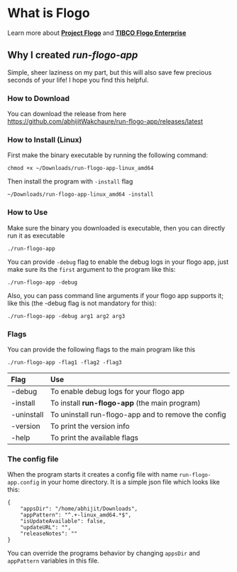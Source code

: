 # What is Flogo
Learn more about [**Project Flogo**](https://www.flogo.io/) and [**TIBCO Flogo Enterprise**](https://www.tibco.com/products/tibco-flogo)
## Why I created *run-flogo-app*
Simple, sheer laziness on my part, but this will also save few precious seconds of your life! I hope you find this helpful.

### How to Download
You can download the release from here https://github.com/abhijitWakchaure/run-flogo-app/releases/latest

### How to Install (Linux)
First make the binary executable by running the following command:
```
chmod +x ~/Downloads/run-flogo-app-linux_amd64
``` 
Then install the program with `-install` flag
```
~/Downloads/run-flogo-app-linux_amd64 -install
```

### How to Use
Make sure the binary you downloaded is executable, then you can directly run it as executable
```
./run-flogo-app
```
You can provide `-debug` flag to enable the debug logs in your flogo app, just make sure its the `first` argument to the program like this:
```
./run-flogo-app -debug
```
Also, you can pass command line arguments if your flogo app supports it; like this (the -debug flag is not mandatory for this):
```
./run-flogo-app -debug arg1 arg2 arg3
```

### Flags
You can provide the following flags to the main program like this 
```
./run-flogo-app -flag1 -flag2 -flag3
```

| Flag          | Use                                                   |
| :------------ |:----------------------------------------------------  |
| -debug         | To enable debug logs for your flogo app              |
| -install       | To install **run-flogo-app** (the main program)      |
| -uninstall     | To uninstall run-flogo-app and to remove the config  |
| -version       | To print the version info                            |
| -help          | To print the available flags                         |


### The config file
When the program starts it creates a config file with name `run-flogo-app.config` in your home directory. It is a simple json file which looks like this:
```
{
	"appsDir": "/home/abhijit/Downloads",
	"appPattern": "^.+-linux_amd64.*$",
	"isUpdateAvailable": false,
	"updateURL": "",
	"releaseNotes": ""
}
```
You can override the programs behavior by changing `appsDir` and `appPattern` variables in this file. 

